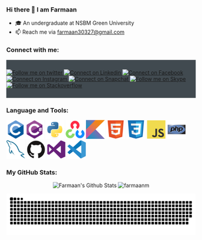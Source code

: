 ### Hi there 👋 I am Farmaan

- 🎓 An undergraduate at NSBM Green University
- 📫 Reach me via farmaan30327@gmail.com

<!--<p align="center">
  <img  src="https://user-images.githubusercontent.com/77222043/138269105-c37e2784-41aa-40b4-bf93-27a5d5f1d6a3.jpg" width="100%">
</p>-->

### Connect with me:

<div style="background:#414a50; padding: 25px 0;">
    <a href="https://twitter.com/moh_Farmaan">
        <img src="https://raw.githubusercontent.com/gauravghongde/social-icons/ff45bd4d471b133547591ce6221e765bd137a2d5/SVG/Color/Twitter.svg" height="50px" width="50px" alt="Follow me on twitter">
    </a>
    <a href="https://www.linkedin.com/in/farmaan-mohamed/">
        <img src="https://raw.githubusercontent.com/gauravghongde/social-icons/ff45bd4d471b133547591ce6221e765bd137a2d5/SVG/Color/LinkedIN.svg" height="50px" width="50px" alt="Connect on Linkedin">
    </a>
	<a href="https://www.facebook.com/farmaan.mohamed.9">
        <img src="https://user-images.githubusercontent.com/77222043/138105674-56f73cbd-e43a-41e6-87d3-47f762597fab.png" height="50px" width="50px" alt="Connect on Facebook">
	<a href="https://www.instagram.com/farmaan_.m/">
        <img src="https://raw.githubusercontent.com/gauravghongde/social-icons/ff45bd4d471b133547591ce6221e765bd137a2d5/SVG/Color/Instagram.svg" height="50px" width="50px" alt="Connect on Instagram">
    </a>
		<a href="https://accounts.snapchat.com/accounts/snapcodes?type=svg">
        <img src="https://raw.githubusercontent.com/gauravghongde/social-icons/ff45bd4d471b133547591ce6221e765bd137a2d5/SVG/Color/Snapchat.svg" height="50px" width="50px" alt="Connect on Snapchat">
    </a>
		<a href="">
        <img src="https://raw.githubusercontent.com/gauravghongde/social-icons/ff45bd4d471b133547591ce6221e765bd137a2d5/SVG/Color/Skype.svg" height="50px" width="50px" alt="Follow me on Skype">
    </a>
		<a href="https://stackoverflow.com/users/17202496/farmaan-m?tab=profile">
        <img src="https://raw.githubusercontent.com/gauravghongde/social-icons/ff45bd4d471b133547591ce6221e765bd137a2d5/SVG/Color/Stackoverflow.svg" height="50px" width="50px" alt="Follow me on Stackoverflow">
    </a>
</div>

### Language and Tools:
	
<img  src="https://raw.githubusercontent.com/devicons/devicon/2ae2a900d2f041da66e950e4d48052658d850630/icons/c/c-original.svg" height="50px" width="50px"><img  src="https://raw.githubusercontent.com/devicons/devicon/2ae2a900d2f041da66e950e4d48052658d850630/icons/csharp/csharp-original.svg" height="50px" width="50px">
<img  src="https://raw.githubusercontent.com/devicons/devicon/2ae2a900d2f041da66e950e4d48052658d850630/icons/python/python-original.svg" height="50px" width="50px" >
<img  src="https://raw.githubusercontent.com/devicons/devicon/master/icons/opencv/opencv-original.svg" height="50px" width="50px" >
<img  src="https://raw.githubusercontent.com/devicons/devicon/master/icons/kotlin/kotlin-original.svg" height="50px" width="50px" >
<img  src="https://raw.githubusercontent.com/devicons/devicon/2ae2a900d2f041da66e950e4d48052658d850630/icons/html5/html5-original.svg" height="50px" width="50px" >
<img  src="https://raw.githubusercontent.com/devicons/devicon/2ae2a900d2f041da66e950e4d48052658d850630/icons/css3/css3-original.svg" height="50px" width="50px">
<img  src="https://raw.githubusercontent.com/devicons/devicon/2ae2a900d2f041da66e950e4d48052658d850630/icons/javascript/javascript-original.svg" height="50px" width="50px">
<img  src="https://raw.githubusercontent.com/devicons/devicon/2ae2a900d2f041da66e950e4d48052658d850630/icons/php/php-original.svg" height="50px" width="50px">
<img  src="https://raw.githubusercontent.com/devicons/devicon/2ae2a900d2f041da66e950e4d48052658d850630/icons/mysql/mysql-original.svg" height="50px" width="50px">
<img  src="https://raw.githubusercontent.com/devicons/devicon/2ae2a900d2f041da66e950e4d48052658d850630/icons/github/github-original.svg" height="50px" width="50px">
<img  src="https://raw.githubusercontent.com/devicons/devicon/2ae2a900d2f041da66e950e4d48052658d850630/icons/visualstudio/visualstudio-plain.svg" height="50px" width="50px">
<img  src="https://raw.githubusercontent.com/devicons/devicon/2ae2a900d2f041da66e950e4d48052658d850630/icons/vscode/vscode-original.svg" height="50px" width="50px">

### My GitHub Stats:
	
<div align="center">
	<img alt="Farmaan's Github Stats" src="https://github-readme-stats.vercel.app/api?username=farmaanm&show_icons=true&count_private=true&theme=algolia" width="480px">
	<img src="https://github-readme-stats.vercel.app/api/top-langs?username=farmaanm&show_icons=true&locale=en&layout=compact&theme=algolia" alt="farmaanm" width="480px">
</div>


	
<p align="center">
  <img  src="https://raw.githubusercontent.com/Elanza-48/Elanza-48/main/resources/img/github-contribution-grid-snake.svg">
</p>

<!--
<img src="https://profile-counter.glitch.me/farmaanm/count.svg">
-->

<!--
<p align="right">
	<img src="https://user-images.githubusercontent.com/77222043/138260920-6ee5365f-fb3a-4e44-964a-c757ec85337e.jpg" width="100%">
</p>
-->
	
